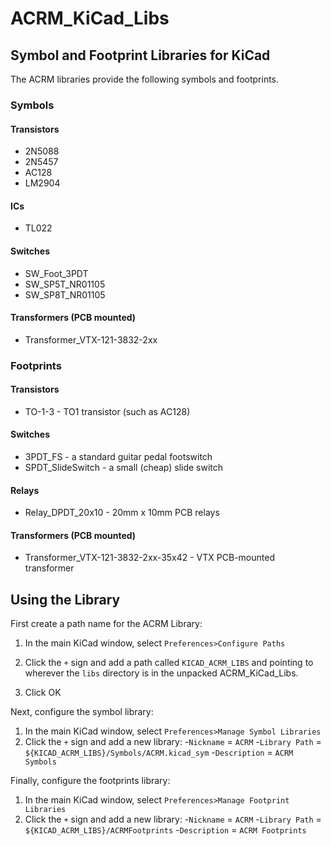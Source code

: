 ACRM_KiCad_Libs
===============

Symbol and Footprint Libraries for KiCad
----------------------------------------

The ACRM libraries provide the following symbols and footprints.

### Symbols

#### Transistors
- 2N5088
- 2N5457
- AC128
- LM2904

#### ICs
- TL022

#### Switches
- SW_Foot_3PDT
- SW_SP5T_NR01105
- SW_SP8T_NR01105

#### Transformers (PCB mounted)
- Transformer_VTX-121-3832-2xx


### Footprints

#### Transistors
- TO-1-3 - TO1 transistor (such as AC128)

#### Switches
- 3PDT_FS - a standard guitar pedal footswitch
- SPDT_SlideSwitch - a small (cheap) slide switch

#### Relays
- Relay_DPDT_20x10 - 20mm x 10mm PCB relays

#### Transformers (PCB mounted)
- Transformer_VTX-121-3832-2xx-35x42 - VTX PCB-mounted transformer

Using the Library
-----------------

First create a path name for the ACRM Library:

1. In the main KiCad window, select `Preferences>Configure Paths`

2. Click the `+` sign and add a path called `KICAD_ACRM_LIBS` and pointing to wherever the `libs` directory is in the unpacked ACRM_KiCad_Libs.

3. Click OK

Next, configure the symbol library:

1. In the main KiCad window, select `Preferences>Manage Symbol Libraries`
2. Click the `+` sign and add a new library:
-`Nickname` = `ACRM`
-`Library Path` = `${KICAD_ACRM_LIBS}/Symbols/ACRM.kicad_sym`
-`Description` = `ACRM Symbols`

Finally, configure the footprints library:

1. In the main KiCad window, select `Preferences>Manage Footprint Libraries`
2. Click the `+` sign and add a new library:
-`Nickname` = `ACRM`
-`Library Path` = `${KICAD_ACRM_LIBS}/ACRMFootprints`
-`Description` = `ACRM Footprints`


